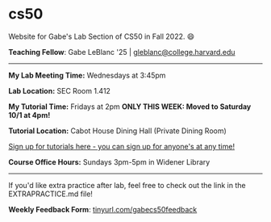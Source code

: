 # cs50
Website for Gabe's Lab Section of CS50 in Fall 2022. 😄

**Teaching Fellow**: Gabe LeBlanc '25 | gleblanc@college.harvard.edu

-----

**My Lab Meeting Time:** Wednesdays at 3:45pm

**Lab Location:** SEC Room 1.412

**My Tutorial Time:** Fridays at 2pm **ONLY THIS WEEK: Moved to Saturday 10/1 at 4pm!**

**Tutorial Location:** Cabot House Dining Hall (Private Dining Room)

[Sign up for tutorials here - you can sign up for anyone's at any time!](https://harvard.cs50.me/tutorials)

**Course Office Hours:** Sundays 3pm-5pm in Widener Library

-----

If you'd like extra practice after lab, feel free to check out the link in the EXTRAPRACTICE.md file!

**Weekly Feedback Form**: [tinyurl.com/gabecs50feedback](https://tinyurl.com/gabecs50feedback) 



